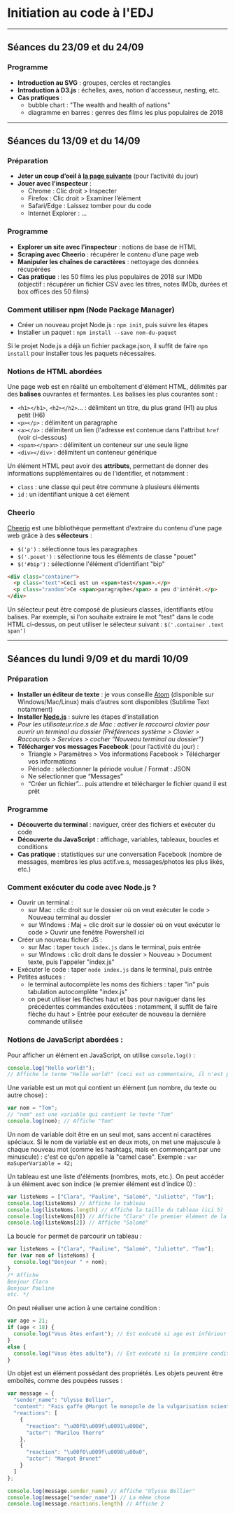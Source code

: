 # Initiation au code à l'EDJ

***

## Séances du 23/09 et du 24/09

### Programme
- **Introduction au SVG** : groupes, cercles et rectangles
- **Introduction à D3.js** : échelles, axes, notion d'accesseur, nesting, etc.
- **Cas pratiques** :
  - bubble chart : "The wealth and health of nations"
  - diagramme en barres : genres des films les plus populaires de 2018

***

## Séances du 13/09 et du 14/09

### Préparation
- **Jeter un coup d’oeil à [la page suivante](https://www.imdb.com/search/title?title_type=feature&year=2018-01-01,2018-12-31&sort=boxoffice_gross_us,desc)** (pour l’activité du jour)
- **Jouer avec l’inspecteur** :
  - Chrome : Clic droit > Inspecter
  - Firefox : Clic droit > Examiner l’élément
  - Safari/Edge : Laissez tomber pour du code
  - Internet Explorer : …

### Programme
- **Explorer un site avec l’inspecteur** : notions de base de HTML
- **Scraping avec Cheerio** : récupérer le contenu d’une page web
- **Manipuler les chaînes de caractères** : nettoyage des données récupérées
- **Cas pratique** : les 50 films les plus populaires de 2018 sur IMDb (objectif : récupérer un fichier CSV avec les titres, notes IMDb, durées et box offices des 50 films)

### Comment utiliser npm (Node Package Manager)
- Créer un nouveau projet Node.js : `npm init`, puis suivre les étapes
- Installer un paquet : `npm install --save nom-du-paquet`

Si le projet Node.js a déjà un fichier package.json, il suffit de faire `npm install` pour installer tous les paquets nécessaires.


### Notions de HTML abordées
Une page web est en réalité un emboîtement d'élément HTML, délimités par des **balises** ouvrantes et fermantes. Les balises les plus courantes sont :
- `<h1></h1>`, `<h2></h2>`...  : délimitent un titre, du plus grand (H1) au plus petit (H6)
- `<p></p>` : délimitent un paragraphe
- `<a></a>` : délimitent un lien (l'adresse est contenue dans l'attribut `href` (voir ci-dessous)
- `<span></span>` : délimitent un conteneur sur une seule ligne
- `<div></div>` : délimitent un conteneur générique

Un élément HTML peut avoir des **attributs**, permettant de donner des informations supplémentaires ou de l'identifier, et notamment :
- `class` : une classe qui peut être commune à plusieurs éléments
- `id` : un identifiant unique à cet élément

### Cheerio
[Cheerio](https://cheerio.js.org/) est une bibliothèque permettant d'extraire du contenu d'une page web grâce à des **sélecteurs** :
- `$('p')` : sélectionne tous les paragraphes
- `$('.pouet')` : sélectionne tous les éléments de classe "pouet"
- `$('#bip')` : sélectionne l'élément d'identifiant "bip"

```html
<div class="container">
  <p class="text">Ceci est un <span>test</span>.</p>
  <p class="random">Ce <span>paragraphe</span> a peu d'intérêt.</p>
</div>
```
Un sélecteur peut être composé de plusieurs classes, identifiants et/ou balises. Par exemple, si l'on souhaite extraire le mot "test" dans le code HTML ci-dessus, on peut utiliser le sélecteur suivant : `$('.container .text span')`

***

## Séances du lundi 9/09 et du mardi 10/09

### Préparation
- **Installer un éditeur de texte** : je vous conseille [Atom](https://atom.io) (disponible sur Windows/Mac/Linux) mais d’autres sont disponibles (Sublime Text notamment)
- **Installer [Node.js](https://nodejs.org)** : suivre les étapes d’installation
- *Pour les utilisateur.rice.s de Mac : activer le raccourci clavier pour ouvrir un terminal au dossier (Préférences système > Clavier > Raccourcis > Services > cocher “Nouveau terminal au dossier”)*
- **Télécharger vos messages Facebook** (pour l’activité du jour) :
  - Triangle > Paramètres > Vos informations Facebook > Télécharger vos informations
  - Période : sélectionner la période voulue / Format : JSON
  - Ne sélectionner que “Messages”
  - “Créer un fichier”… puis attendre et télécharger le fichier quand il est prêt

### Programme
- **Découverte du terminal** : naviguer, créer des fichiers et exécuter du code
- **Découverte du JavaScript** : affichage, variables, tableaux, boucles et conditions
- **Cas pratique** : statistiques sur une conversation Facebook (nombre de messages, membres les plus actif.ve.s, messages/photos les plus likés, etc.)

### Comment exécuter du code avec Node.js ?
- Ouvrir un terminal :
    - sur Mac : clic droit sur le dossier où on veut exécuter le code > Nouveau terminal au dossier
    - sur Windows : Maj + clic droit sur le dossier où on veut exécuter le code > Ouvrir une fenêtre Powershell ici
- Créer un nouveau fichier JS :
    - sur Mac : taper `touch index.js` dans le terminal, puis entrée
    - sur Windows : clic droit dans le dossier > Nouveau > Document texte, puis l'appeler "index.js"
- Exécuter le code : taper `node index.js` dans le terminal, puis entrée
- Petites astuces :
    - le terminal autocomplète les noms des fichiers : taper "in" puis tabulation autocomplète "index.js"
    - on peut utiliser les flèches haut et bas pour naviguer dans les précédentes commandes exécutées : notamment, il suffit de faire flèche du haut > Entrée pour exécuter de nouveau la dernière commande utilisée

### Notions de JavaScript abordées :
Pour afficher un élément en JavaScript, on utilise `console.log()` :
```javascript
console.log("Hello world!");
// Affiche le terme "Hello world!" (ceci est un commentaire, il n'est pas lu par l'ordinateur)
```

Une variable est un mot qui contient un élément (un nombre, du texte ou autre chose) :
```javascript
var nom = "Tom";
// "nom" est une variable qui contient le texte "Tom"
console.log(nom); // Affiche "Tom"
```

Un nom de variable doit être en un seul mot, sans accent ni caractères spéciaux. Si le nom de variable est en deux mots, on met une majuscule à chaque nouveau mot (comme les hashtags, mais en commençant par une minuscule) : c'est ce qu'on appelle la "camel case". Exemple : `var maSuperVariable = 42;`

Un tableau est une liste d'éléments (nombres, mots, etc.). On peut accéder à un élément avec son indice (le premier élément est d'indice 0) :
```javascript
var listeNoms = ["Clara", "Pauline", "Salomé", "Juliette", "Tom"];
console.log(listeNoms) // Affiche le tableau
console.log(listeNoms.length) // Affiche la taille du tableau (ici 5)
console.log(listeNoms[0]) // Affiche "Clara" (le premier élément de la liste)
console.log(listeNoms[2]) // Affiche "Salomé"
```

La boucle `for` permet de parcourir un tableau :
```javascript
var listeNoms = ["Clara", "Pauline", "Salomé", "Juliette", "Tom"];
for (var nom of listeNoms) {
  console.log("Bonjour " + nom);
}
/* Affiche
Bonjour Clara
Bonjour Pauline
etc. */
```

On peut réaliser une action à une certaine condition :
```javascript
var age = 21;
if (age < 18) {
  console.log("Vous êtes enfant"); // Est exécuté si age est inférieur à 18
}
else {
  console.log("Vous êtes adulte"); // Est exécuté si la première condition est fausse (comme ici)
}
```

Un objet est un élément possédant des propriétés. Les objets peuvent être emboîtés, comme des poupées russes :
```javascript
var message = {
  "sender_name": "Ulysse Bellier",
  "content": "Fais gaffe @Margot le monopole de la vulgarisation scientifique dans cette promo t'\u00c3\u00a9chappe",
  "reactions": [
    {
      "reaction": "\u00f0\u009f\u0091\u008d",
      "actor": "Marilou Therre"
    },
    {
      "reaction": "\u00f0\u009f\u0098\u00a0",
      "actor": "Margot Brunet"
    }
  ]
};

console.log(message.sender_name) // Affiche "Ulysse Bellier"
console.log(message["sender_name"]) // La même chose
console.log(message.reactions.length) // Affiche 2
```
